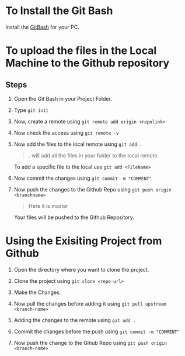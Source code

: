 # To Install the Git Bash
 Install the [GitBash](https://git-scm.com/downloads) for your PC.


# To upload the files in the Local Machine to the Github repository
## Steps
1. Open the Git Bash in your Project Folder.
2. Type 
`git init`
3. Now, create a remote using 
   `git remote add origin <repolink>`
4. Now check the access using
   `git remote -v`
5. Now add the files to the local remote using
   `git add .`
   > . will add all the files in your folder to the local remote.

   To add a specific file to the local use
   `git add <FileName>`

6. Now commit the changes using 
   `git commit -m "COMMENT"`
7. Now push the changes to the Github Repo using 
   `git push origin <branchname>`
   > Here it is master
   
   Your files will be pushed to the Github Repository.   


# Using the Exisiting Project from Github
1. Open the directory where you want to clone the project.
   
2. Clone the project using 
   `git clone <repo-url>`

3. Make the Changes.

4. Now pull the changes before adding it using 
   `git pull upstream <branch-name>`

5. Adding the changes to the remote using
   `git add .`

6. Commit the changes before the push using
   `git commit -m "COMMENT"`

7. Now push the change to the Gihub Repo using 
   `git push origin <branch-name>`